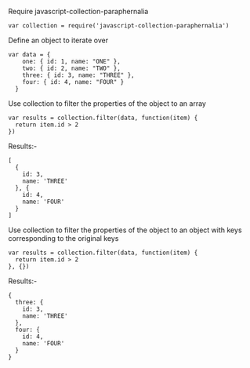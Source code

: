 Require javascript-collection-paraphernalia
    
    var collection = require('javascript-collection-paraphernalia')
    
Define an object to iterate over    
    
    var data = {
        one: { id: 1, name: "ONE" },
        two: { id: 2, name: "TWO" },
        three: { id: 3, name: "THREE" },
        four: { id: 4, name: "FOUR" }
      }

    
Use collection to filter the properties of the object to an array    
    
    var results = collection.filter(data, function(item) {
      return item.id > 2
    })

Results:-

    [ 
      { 
        id: 3, 
        name: 'THREE' 
      }, { 
        id: 4, 
        name: 'FOUR' 
      } 
    ]


Use collection to filter the properties of the object to an object with keys corresponding to the original keys      
    
    var results = collection.filter(data, function(item) {
      return item.id > 2
    }, {})

Results:-

    { 
      three: { 
        id: 3, 
        name: 'THREE' 
      },
      four: { 
        id: 4, 
        name: 'FOUR' 
      }
    }

